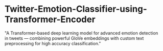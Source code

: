 # Twitter-Emotion-Classifier-using-Transformer-Encoder
"A Transformer-based deep learning model for advanced emotion detection in tweets — combining powerful GloVe embeddings with custom text preprocessing for high accuracy classification."
